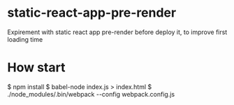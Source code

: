 # static-react-app-pre-render
Expirement with static react app pre-render before deploy it, to improve first loading time

# How start
$ npm install
$ babel-node index.js > index.html
$ ./node_modules/.bin/webpack --config webpack.config.js
